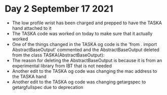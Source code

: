 # Day 2 September 17 2021
- The low profile wrist has been charged and prepped to have the TASKA hand attached to it
- The TASKA code was worked on today to make sure that it actually worked
- One of the things changed in the TASKA og code is the 'from . import AbstractBaseOutput' commented and the AbstractBaseOutput deleted from the class TASKA(AbstractBaseOutput):
 - The reason for deleting the AbstractBaseOutput is because it is from an experimental library from IBT that is not needed
- Another edit to the TASKA og code was changing the mac address to the TASKA hand
- Another edit to the TASKA og code was changing getargspec to getargfullspec due to deprecation
